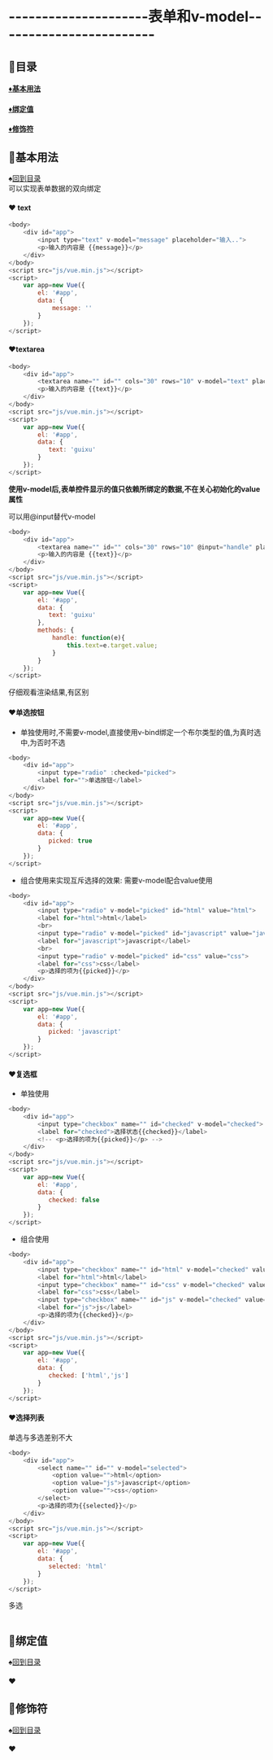 # ---------------------表单和v-model------------------------
<p id="title"></p>

## :fish_cake:目录
#### <a href="#p1">:diamonds:基本用法</a>
#### <a href="#p2">:diamonds:绑定值</a>
#### <a href="#p3">:diamonds:修饰符</a>
<p id="p1"></p>

## :egg:基本用法
:spades:<a href="#title">回到目录</a><br>
可以实现表单数据的双向绑定
#### :hearts: text
```JavaScript
<body>
    <div id="app">
        <input type="text" v-model="message" placeholder="输入..">
        <p>输入的内容是 {{message}}</p>
    </div>
</body>
<script src="js/vue.min.js"></script>
<script>
    var app=new Vue({
        el: '#app',
        data: {
            message: ''
        }
    });
</script>
```
#### :hearts:textarea
```JavaScript
<body>
    <div id="app">
        <textarea name="" id="" cols="30" rows="10" v-model="text" placeholder="输入.."></textarea>
        <p>输入的内容是 {{text}}</p>
    </div>
</body>
<script src="js/vue.min.js"></script>
<script>
    var app=new Vue({
        el: '#app',
        data: {
           text: 'guixu'
        }
    });
</script>
```
**使用v-model后,表单控件显示的值只依赖所绑定的数据,不在关心初始化的value属性**

可以用@input替代v-model
```JavaScript
<body>
    <div id="app">
        <textarea name="" id="" cols="30" rows="10" @input="handle" placeholder="输入.."></textarea>
        <p>输入的内容是 {{text}}</p>
    </div>
</body>
<script src="js/vue.min.js"></script>
<script>
    var app=new Vue({
        el: '#app',
        data: {
           text: 'guixu'
        },
        methods: {
            handle: function(e){
                this.text=e.target.value;
            }
        }
    });
</script>
```
仔细观看渲染结果,有区别
#### :hearts:单选按钮
+ 单独使用时,不需要v-model,直接使用v-bind绑定一个布尔类型的值,为真时选中,为否时不选
```JavaScript
<body>
    <div id="app">
        <input type="radio" :checked="picked">
        <label for="">单选按钮</label>
    </div>
</body>
<script src="js/vue.min.js"></script>
<script>
    var app=new Vue({
        el: '#app',
        data: {
           picked: true
        }
    });
</script>
```
+ 组合使用来实现互斥选择的效果: 需要v-model配合value使用
```Javascript
<body>
    <div id="app">
        <input type="radio" v-model="picked" id="html" value="html">
        <label for="html">html</label>
        <br>
        <input type="radio" v-model="picked" id="javascript" value="javascript">
        <label for="javascript">javascript</label>
        <br>
        <input type="radio" v-model="picked" id="css" value="css">
        <label for="css">css</label>
        <p>选择的项为{{picked}}</p>
    </div>
</body>
<script src="js/vue.min.js"></script>
<script>
    var app=new Vue({
        el: '#app',
        data: {
           picked: 'javascript'
        }
    });
</script>
```
#### :hearts:复选框
+ 单独使用
```JavaScript
<body>
    <div id="app">
        <input type="checkbox" name="" id="checked" v-model="checked">
        <label for="checked">选择状态{{checked}}</label>
        <!-- <p>选择的项为{{picked}}</p> -->
    </div>
</body>
<script src="js/vue.min.js"></script>
<script>
    var app=new Vue({
        el: '#app',
        data: {
           checked: false
        }
    });
</script>
```
+ 组合使用
```JavaScript
<body>
    <div id="app">
        <input type="checkbox" name="" id="html" v-model="checked" value="html">
        <label for="html">html</label>
        <input type="checkbox" name="" id="css" v-model="checked" value="css">
        <label for="css">css</label>
        <input type="checkbox" name="" id="js" v-model="checked" value="js">
        <label for="js">js</label>
        <p>选择的项为{{checked}}</p>
    </div>
</body>
<script src="js/vue.min.js"></script>
<script>
    var app=new Vue({
        el: '#app',
        data: {
           checked: ['html','js']
        }
    });
</script>
```
#### :hearts:选择列表
单选与多选差别不大
```JavaScript
<body>
    <div id="app">
        <select name="" id="" v-model="selected">
            <option value="">html</option>
            <option value="js">javascript</option>
            <option value="">css</option>
        </select>
        <p>选择的项为{{selected}}</p>
    </div>
</body>
<script src="js/vue.min.js"></script>
<script>
    var app=new Vue({
        el: '#app',
        data: {
           selected: 'html'
        }
    });
</script>
```
多选
```JavaScript

```
<p id="p2"></p>

## :egg:绑定值
:spades:<a href="#title">回到目录</a><br>
#### :hearts:
<p id="p3"></p>

## :egg:修饰符
:spades:<a href="#title">回到目录</a><br>
#### :hearts:
